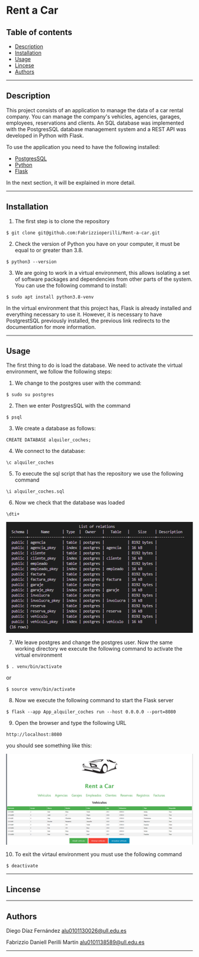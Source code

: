# Rent a Car
## Table of contents

- [Description](#description)
- [Installation](#installation)
- [Usage](#Usage)
- [Lincese](#lincense)
- [Authors](#authors)

---

## Description
This project consists of an application to manage the data of a car rental company.
You can manage the company's vehicles, agencies, garages, employees, reservations and clients.
An SQL database was implemented with the PostgresSQL database management system and a REST API was developed in Python with Flask.

To use the application you need to have the following installed:

- [PostgresSQL](https://www.postgresql.org/docs/)
- [Python](https://docs.python.org/3/)
- [Flask](https://flask.palletsprojects.com/en/2.2.x/)

In the next section, it will be explained in more detail.

---
## Installation
1. The first step is to clone the repository

```
$ git clone git@github.com:Fabrizzioperilli/Rent-a-car.git
```
2. Check the version of Python you have on your computer, it must be equal to or greater than 3.8.
```
$ python3 --version
```
3. We are going to work in a virtual environment, this allows isolating a set of software packages and dependencies from other parts of the system. You can use the following command to install:
```
$ sudo apt install python3.8-venv
```
In the virtual environment that this project has, Flask is already installed and everything necessary to use it. However, it is necessary to have PostgrestSQL previously installed, the previous link redirects to the documentation for more information.

---
## Usage
The first thing to do is load the database. We need to activate the virtual environment, we follow the following steps:

1. We change to the postgres user with the command:
```
$ sudo su postgres
```
2. Then we enter PostgresSQL with the command
```
$ psql
```
3. We create a database as follows:
```
CREATE DATABASE alquiler_coches;
```
4. We connect to the database:
```
\c alquiler_coches
```
5. To execute the sql script that has the repository we use the following command
```
\i alquiler_coches.sql
```
6. Now we check that the database was loaded
```
\dti+
```
![tables](./images/Tablas.png)

7. We leave postgres and change the postgres user. Now the same working directory we execute the following command to activate the virtual environment
```
$ . venv/bin/activate
```
or 

```
$ source venv/bin/activate
```
8. Now we execute the following command to start the Flask server

```
$ flask --app App_alquiler_coches run --host 0.0.0.0 --port=8080
```
9. Open the browser and type the following URL

```
http://localhost:8080
```

you should see something like this:

![Index](./images/index_vehiculos.png)


10. To exit the virtaul environment you must use the following command

```
$ deactivate
```
---
## Lincense


---

## Authors

Diego Díaz Fernández alu0101130026@ull.edu.es 

Fabrizzio Daniell Perilli Martín alu0101138589@ull.edu.es


---
